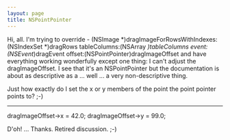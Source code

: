 ```yaml
---
layout: page
title: NSPointPointer
---
```


Hi, all. I'm trying to override     - (NSImage *)dragImageForRowsWithIndexes:(NSIndexSet *)dragRows tableColumns:(NSArray *)tableColumns event:(NSEvent*)dragEvent offset:(NSPointPointer)dragImageOffset and have everything working wonderfully except one thing: I can't adjust the dragImageOffset. I see that it's an NSPointPointer but the documentation is about as descriptive as a ... well ... a very non-descriptive thing.

Just how exactly do I set the x or y members of the point the point pointer points to? ;-)

----
    
dragImageOffset->x = 42.0;
dragImageOffset->y = 99.0;


D'oh! ... Thanks. Retired discussion. ;-)


